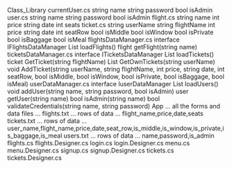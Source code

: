 Class_Library
  currentUser.cs
    string name
    string password
    bool isAdmin
  user.cs
    string name
    string password
    bool isAdmin
  flight.cs
    string name
    int price
    string date
    int seats
  ticket.cs
    string userName
    string flightName
    int price
    string date
    int seatRow
    bool isMiddle
    bool isWindow
    bool isPrivate
    bool isBaggage
    bool isMeal
  flightsDataManager.cs
    interface IFlightsDataManager
    List<flight> loadFlights()
    flight getFlight(string name)
  ticketsDataManager.cs
    interface ITicketsDataManager
    List<ticket> loadTickets()
    ticket GetTicket(string flightName)
    List<ticket> GetOwnTickets(string userName)
    void AddTicket(string userName, string flightName, int price, string date, int seatRow, bool isMiddle, bool isWindow, bool isPrivate, bool isBaggage, bool isMeal)
  userDataManager.cs
    interface IuserDataManager
    List<user> loadUsers()
    void addUser(string name, string password, bool isAdmin)
    user getUser(string name)
    bool isAdmin(string name)
    bool validateCredentials(string name, string password)
App
  ... all the forms and data files ...
  flights.txt
    ... rows of data ...
    flight_name,price,date,seats
  tickets.txt
    ... rows of data ...
    user_name,flight_name,price,date,seat_row,is_middle,is_window,is_private,is_baggage,is_meal
  users.txt
    ... rows of data ...
    name,password,is_admin
  flights.cs
    flights.Designer.cs
  login.cs
    login.Designer.cs
  menu.cs
    menu.Designer.cs
  signup.cs
    signup.Designer.cs
  tickets.cs
    tickets.Designer.cs